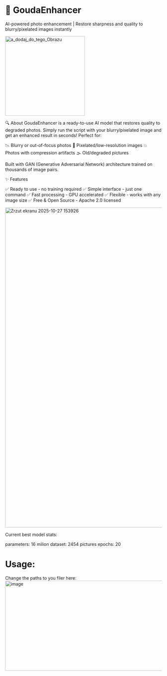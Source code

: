 # 🧀 GoudaEnhancer
AI-powered photo enhancement | Restore sharpness and quality to blurry/pixelated images instantly

<img width="256" height="256" alt="a_dodaj_do_tego_Obrazu" src="https://github.com/user-attachments/assets/62b141cd-70ac-4741-ba71-83bca7a98626" />

🔍 About
GoudaEnhancer is a ready-to-use AI model that restores quality to degraded photos. Simply run the script with your blurry/pixelated image and get an enhanced result in seconds!
Perfect for:

📉 Blurry or out-of-focus photos
🔲 Pixelated/low-resolution images
💥 Photos with compression artifacts
🌫️ Old/degraded pictures

Built with GAN (Generative Adversarial Network) architecture trained on thousands of image pairs.

✨ Features

✅ Ready to use - no training required
✅ Simple interface - just one command
✅ Fast processing - GPU accelerated
✅ Flexible - works with any image size
✅ Free & Open Source - Apache 2.0 licensed

<img width="1919" height="1031" alt="Zrzut ekranu 2025-10-27 153926" src="https://github.com/user-attachments/assets/be202392-9a9b-4f05-b22b-609493f3c4a3" />

Current best model stats:

parameters: 16 milion
dataset: 2454 pictures
epochs: 20


# Usage:
Change the paths to you filer here:
<img width="932" height="290" alt="image" src="https://github.com/user-attachments/assets/a47596e4-dcfd-4685-bdc3-505264197bb4" />

